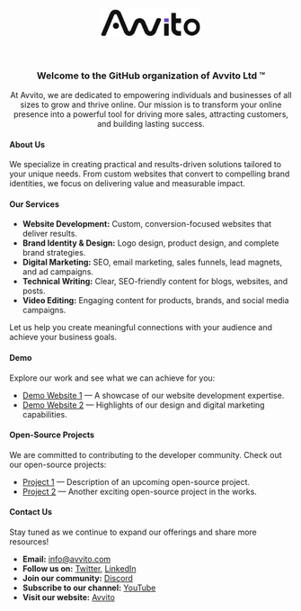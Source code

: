 <header>
<div align="center">
  <img src="https://raw.githubusercontent.com/Avvito-LTD/.github/refs/heads/main/media/avvito-logo.png" style="width:180px" alt="Avvito Ltd ™ Logo">
</div>
</header>



<div align="center">
  <h3>Welcome to the GitHub organization of <strong>Avvito Ltd ™</strong></h3>
  <p>At Avvito, we are dedicated to empowering individuals and businesses of all sizes to grow and thrive online.
  Our mission is to transform your online presence into a powerful tool for driving more sales, attracting customers,
  and building lasting success.</p>
</div>


#### About Us

We specialize in creating practical and results-driven solutions tailored to your unique needs.
From custom websites that convert to compelling brand identities, we focus on delivering value and measurable impact.


#### Our Services

- **Website Development:** Custom, conversion-focused websites that deliver results.
- **Brand Identity & Design:** Logo design, product design, and complete brand strategies.
- **Digital Marketing:** SEO, email marketing, sales funnels, lead magnets, and ad campaigns.
- **Technical Writing:** Clear, SEO-friendly content for blogs, websites, and posts.
- **Video Editing:** Engaging content for products, brands, and social media campaigns.

Let us help you create meaningful connections with your audience and achieve your business goals.


#### Demo

Explore our work and see what we can achieve for you:

- [Demo Website 1](#) — A showcase of our website development expertise.
- [Demo Website 2](#) — Highlights of our design and digital marketing capabilities.


#### Open-Source Projects

We are committed to contributing to the developer community. Check out our open-source projects:

- [Project 1](#) — Description of an upcoming open-source project.
- [Project 2](#) — Another exciting open-source project in the works.


#### Contact Us

Stay tuned as we continue to expand our offerings and share more resources!

- **Email:** [info@avvito.com](mailto:info@avvito.com)
- **Follow us on:** [Twitter](#), [LinkedIn](#)
- **Join our community:** [Discord](#)
- **Subscribe to our channel:** [YouTube](#)
- **Visit our website:** [Avvito](#)
